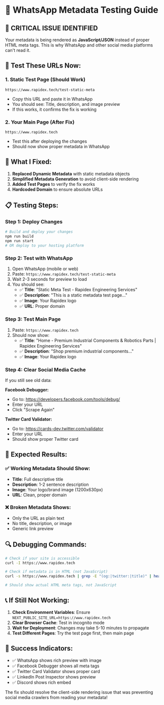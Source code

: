 # 📱 WhatsApp Metadata Testing Guide

## 🚨 **CRITICAL ISSUE IDENTIFIED**

Your metadata is being rendered as **JavaScript/JSON** instead of proper HTML meta tags. This is why WhatsApp and other social media platforms can't read it.

## 🧪 **Test These URLs Now:**

### 1. **Static Test Page** (Should Work)
```
https://www.rapidex.tech/test-static-meta
```
- Copy this URL and paste it in WhatsApp
- You should see: Title, description, and image preview
- If this works, it confirms the fix is working

### 2. **Your Main Page** (After Fix)
```
https://www.rapidex.tech
```
- Test this after deploying the changes
- Should now show proper metadata in WhatsApp

## 🔧 **What I Fixed:**

1. **Replaced Dynamic Metadata** with static metadata objects
2. **Simplified Metadata Generation** to avoid client-side rendering
3. **Added Test Pages** to verify the fix works
4. **Hardcoded Domain** to ensure absolute URLs

## 📋 **Testing Steps:**

### Step 1: Deploy Changes
```bash
# Build and deploy your changes
npm run build
npm run start
# OR deploy to your hosting platform
```

### Step 2: Test with WhatsApp
1. Open WhatsApp (mobile or web)
2. Paste: `https://www.rapidex.tech/test-static-meta`
3. Wait 2-3 seconds for preview to load
4. You should see:
   - ✅ **Title**: "Static Meta Test - Rapidex Engineering Services"
   - ✅ **Description**: "This is a static metadata test page..."
   - ✅ **Image**: Your Rapidex logo
   - ✅ **URL**: Proper domain

### Step 3: Test Main Page
1. Paste: `https://www.rapidex.tech`
2. Should now show:
   - ✅ **Title**: "Home - Premium Industrial Components & Robotics Parts | Rapidex Engineering Services"
   - ✅ **Description**: "Shop premium industrial components..."
   - ✅ **Image**: Your Rapidex logo

### Step 4: Clear Social Media Cache
If you still see old data:

**Facebook Debugger:**
- Go to: https://developers.facebook.com/tools/debug/
- Enter your URL
- Click "Scrape Again"

**Twitter Card Validator:**
- Go to: https://cards-dev.twitter.com/validator
- Enter your URL
- Should show proper Twitter card

## 🎯 **Expected Results:**

### ✅ **Working Metadata Should Show:**
- **Title**: Full descriptive title
- **Description**: 1-2 sentence description
- **Image**: Your logo/brand image (1200x630px)
- **URL**: Clean, proper domain

### ❌ **Broken Metadata Shows:**
- Only the URL as plain text
- No title, description, or image
- Generic link preview

## 🔍 **Debugging Commands:**

```bash
# Check if your site is accessible
curl -I https://www.rapidex.tech

# Check if metadata is in HTML (not JavaScript)
curl -s https://www.rapidex.tech | grep -E "(og:|twitter:|title)" | head -10

# Should show actual HTML meta tags, not JavaScript
```

## 📞 **If Still Not Working:**

1. **Check Environment Variables**: Ensure `NEXT_PUBLIC_SITE_URL=https://www.rapidex.tech`
2. **Clear Browser Cache**: Test in incognito mode
3. **Wait for Deployment**: Changes may take 5-10 minutes to propagate
4. **Test Different Pages**: Try the test page first, then main page

## 🎉 **Success Indicators:**

- ✅ WhatsApp shows rich preview with image
- ✅ Facebook Debugger shows all meta tags
- ✅ Twitter Card Validator shows proper card
- ✅ LinkedIn Post Inspector shows preview
- ✅ Discord shows rich embed

The fix should resolve the client-side rendering issue that was preventing social media crawlers from reading your metadata!
